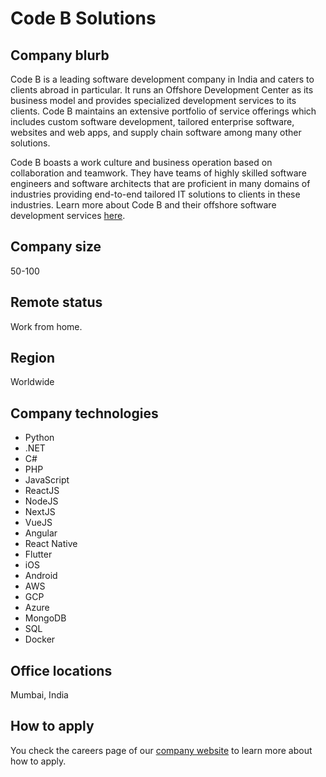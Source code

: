 # Code B Solutions

## Company blurb

Code B is a leading software development company in India and caters to clients abroad in particular. It runs an Offshore Development Center as its business model and provides specialized development services to its clients. Code B maintains an extensive portfolio of service offerings which includes custom software development, tailored enterprise software, websites and web apps, and supply chain software among many other solutions.

Code B boasts a work culture and business operation based on collaboration and teamwork. They have teams of highly skilled software engineers and software architects that are proficient in many domains of industries providing end-to-end tailored IT solutions to clients in these industries. Learn more about Code B and their offshore software development services [here](https://code-b.dev/).

## Company size

50-100

## Remote status

Work from home.

## Region

Worldwide

## Company technologies

- Python
- .NET
- C#
- PHP
- JavaScript
- ReactJS
- NodeJS
- NextJS
- VueJS
- Angular
- React Native
- Flutter
- iOS
- Android
- AWS
- GCP
- Azure
- MongoDB
- SQL
- Docker

## Office locations

Mumbai, India

## How to apply

You check the careers page of our [company website](https://code-b.dev/for-devs) to learn more about how to apply.
